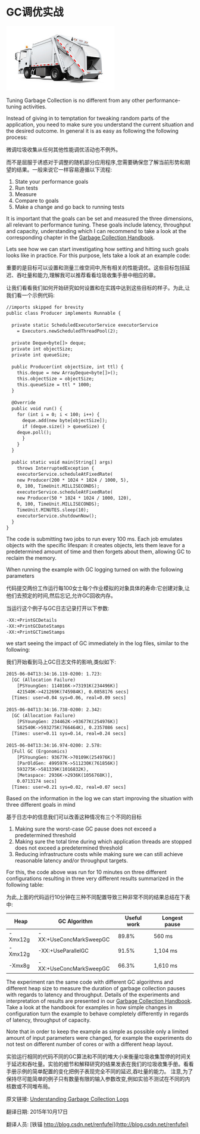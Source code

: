GC调优实战
==

![](garbage-collection.jpeg)

Tuning Garbage Collection is no different from any other performance-tuning activities.

Instead of giving in to temptation for tweaking random parts of the application, you need to make sure you understand the current situation and the desired outcome. In general it is as easy as following the following process:

微调垃圾收集从任何其他性能调优活动也不例外。

而不是屈服于诱惑对于调整的随机部分应用程序,您需要确保您了解当前形势和期望的结果。一般来说它一样容易遵循以下流程:


1. State your performance goals
1. Run tests
1. Measure
1. Compare to goals
1. Make a change and go back to running tests

It is important that the goals can be set and measured the three dimensions, all relevant to performance tuning. These goals include latency, throughput and capacity, understanding which I can recommend to take a look at the corresponding chapter in the [Garbage Collection Handbook](https://plumbr.eu/handbook/gc-tuning#throughput-vs-latency-vs-capacity).

Lets see how we can start investigating how setting and hitting such goals looks like in practice. For this purpose, lets take a look at an example code:

重要的是目标可以设置和测量三维空间中,所有相关的性能调优。这些目标包括延迟、吞吐量和能力,理解我可以推荐看看垃圾收集手册中相应的章。

让我们看看我们如何开始研究如何设置和在实践中达到这些目标的样子。为此,让我们看一个示例代码:



	//imports skipped for brevity
	public class Producer implements Runnable {

	  private static ScheduledExecutorService executorService 
		= Executors.newScheduledThreadPool(2);

	  private Deque<byte[]> deque;
	  private int objectSize;
	  private int queueSize;

	  public Producer(int objectSize, int ttl) {
	    this.deque = new ArrayDeque<byte[]>();
	    this.objectSize = objectSize;
	    this.queueSize = ttl * 1000;
	  }

	  @Override
	  public void run() {
	    for (int i = 0; i < 100; i++) {
	      deque.add(new byte[objectSize]);
	      if (deque.size() > queueSize) {
		deque.poll();
	      }
	    }
	  }

	  public static void main(String[] args) 
		throws InterruptedException {
	    executorService.scheduleAtFixedRate(
		new Producer(200 * 1024 * 1024 / 1000, 5),
		0, 100, TimeUnit.MILLISECONDS);
	    executorService.scheduleAtFixedRate(
		new Producer(50 * 1024 * 1024 / 1000, 120),
		0, 100, TimeUnit.MILLISECONDS);
	    TimeUnit.MINUTES.sleep(10);
	    executorService.shutdownNow();
	  }
	}

The code is submitting two jobs to run every 100 ms. Each job emulates objects with the specific lifespan: it creates objects, lets them leave for a predetermined amount of time and then forgets about them, allowing GC to reclaim the memory.

When running the example with GC logging turned on with the following parameters

代码提交两份工作运行每100女士每个作业模拟的对象具体的寿命:它创建对象,让他们去预定的时间,然后忘记,允许GC回收内存。

当运行这个例子与GC日志记录打开以下参数:


	-XX:+PrintGCDetails
	-XX:+PrintGCDateStamps
	-XX:+PrintGCTimeStamps

we start seeing the impact of GC immediately in the log files, similar to the following:

我们开始看到马上GC日志文件的影响,类似如下:


	2015-06-04T13:34:16.119-0200: 1.723: 
	  [GC (Allocation Failure) 
	    [PSYoungGen: 114016K->73191K(234496K)] 
	    421540K->421269K(745984K), 0.0858176 secs]
	  [Times: user=0.04 sys=0.06, real=0.09 secs] 
	
	2015-06-04T13:34:16.738-0200: 2.342: 
	  [GC (Allocation Failure) 
	    [PSYoungGen: 234462K->93677K(254976K)]
	    582540K->593275K(766464K), 0.2357086 secs]
	  [Times: user=0.11 sys=0.14, real=0.24 secs] 
	
	2015-06-04T13:34:16.974-0200: 2.578: 
	  [Full GC (Ergonomics) 
	    [PSYoungGen: 93677K->70109K(254976K)]
	    [ParOldGen: 499597K->511230K(761856K)]
	    593275K->581339K(1016832K),
	    [Metaspace: 2936K->2936K(1056768K)],
	    0.0713174 secs]
	  [Times: user=0.21 sys=0.02, real=0.07 secs]


Based on the information in the log we can start improving the situation with three different goals in mind


基于日志中的信息我们可以改善这种情况有三个不同的目标


1. Making sure the worst-case GC pause does not exceed a predetermined threshold
1. Making sure the total time during which application threads are stopped does not exceed a predetermined threshold
1. Reducing infrastructure costs while making sure we can still achieve reasonable latency and/or throughput targets.

For this, the code above was run for 10 minutes on three different configurations resulting in three very different results summarized in the following table:

为此,上面的代码运行10分钟在三种不同配置导致三种非常不同的结果总结在下表中:


<table class="data compact">
<thead>
<tr>
<th><b>Heap</b></th>
<th><b>GC Algorithm</b></th>
<th><b>Useful work</b></th>
<th><b>Longest pause</b></th>
</tr>
</thead>
<tbody>
<tr>
<td>-Xmx12g</td>
<td>-XX:+UseConcMarkSweepGC</td>
<td>89.8%</td>
<td>560 ms</td>
</tr>
<tr>
<td>-Xmx12g</td>
<td>-XX:+UseParallelGC</td>
<td>91.5%</td>
<td>1,104 ms</td>
</tr>
<tr>
<td>-Xmx8g</td>
<td>-XX:+UseConcMarkSweepGC</td>
<td>66.3%</td>
<td>1,610 ms</td>
</tr>
</tbody>
</table>


The experiment ran the same code with different GC algorithms and different heap size to measure the duration of garbage collection pauses with regards to latency and throughput. Details of the experiments and interpretation of results are presented in our [Garbage Collection Handbook](https://plumbr.eu/handbook/gc-tuning#tuning-for-latency). Take a look at the handbook for examples in how simple changes in configuration turn the example to behave completely differently in regards of latency, throughput of capacity.

Note that in order to keep the example as simple as possible only a limited amount of input parameters were changed, for example the experiments do not test on different number of cores or with a different heap layout.

实验运行相同的代码不同的GC算法和不同的堆大小来衡量垃圾收集暂停的时间关于延迟和吞吐量。实验的细节和解释研究的结果发表在我们的垃圾收集手册。看看手册示例的简单配置的变化把例子表现完全不同的延迟,吞吐量的能力。
注意,为了保持尽可能简单的例子只有数量有限的输入参数改变,例如实验不测试在不同的内核数或不同堆布局。



原文链接: [Understanding Garbage Collection Logs](https://plumbr.eu/blog/garbage-collection/understanding-garbage-collection-logs)

翻译日期: 2015年10月17日

翻译人员: [铁锚 http://blog.csdn.net/renfufei](http://blog.csdn.net/renfufei)

